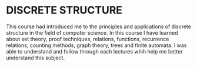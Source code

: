 # DISCRETE STRUCTURE

This course had introduced me to the principles and applications of discrete structure in the field of computer science. In this course I have learned about set theory, proof techniques,
relations, functions, recurrence relations, counting methods, graph theory, trees and finite automata. I was able to understand and follow through each lectures whih help me better understand this subject.

